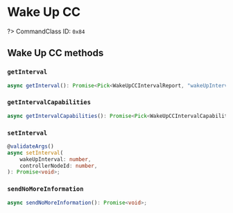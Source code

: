 # Wake Up CC

?> CommandClass ID: `0x84`

## Wake Up CC methods

### `getInterval`

```ts
async getInterval(): Promise<Pick<WakeUpCCIntervalReport, "wakeUpInterval" | "controllerNodeId"> | undefined>;
```

### `getIntervalCapabilities`

```ts
async getIntervalCapabilities(): Promise<Pick<WakeUpCCIntervalCapabilitiesReport, "defaultWakeUpInterval" | "minWakeUpInterval" | "maxWakeUpInterval" | "wakeUpIntervalSteps" | "wakeUpOnDemandSupported"> | undefined>;
```

### `setInterval`

```ts
@validateArgs()
async setInterval(
	wakeUpInterval: number,
	controllerNodeId: number,
): Promise<void>;
```

### `sendNoMoreInformation`

```ts
async sendNoMoreInformation(): Promise<void>;
```
